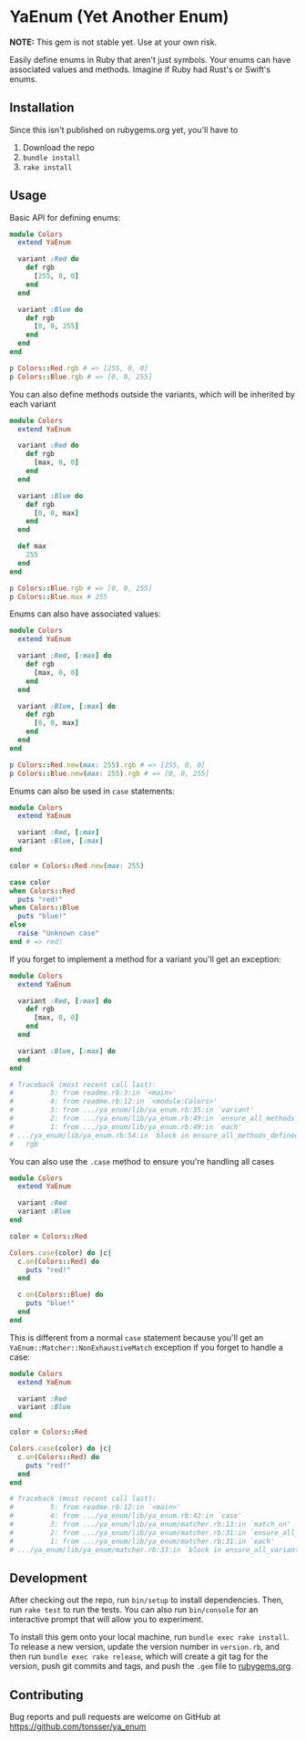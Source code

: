 # YaEnum (Yet Another Enum)

**NOTE:** This gem is not stable yet. Use at your own risk.

Easily define enums in Ruby that aren't just symbols. Your enums can have associated values and methods. Imagine if Ruby had Rust's or Swift's enums.

## Installation

Since this isn't published on rubygems.org yet, you'll have to 

1. Download the repo
2. `bundle install`
3. `rake install`

## Usage

Basic API for defining enums:

```ruby
module Colors
  extend YaEnum

  variant :Red do
    def rgb
      [255, 0, 0]
    end
  end

  variant :Blue do
    def rgb
      [0, 0, 255]
    end
  end
end

p Colors::Red.rgb # => [255, 0, 0]
p Colors::Blue.rgb # => [0, 0, 255]
```

You can also define methods outside the variants, which will be inherited by each variant

```ruby
module Colors
  extend YaEnum

  variant :Red do
    def rgb
      [max, 0, 0]
    end
  end

  variant :Blue do
    def rgb
      [0, 0, max]
    end
  end

  def max
    255
  end
end

p Colors::Blue.rgb # => [0, 0, 255]
p Colors::Blue.max # 255
```

Enums can also have associated values:

```ruby
module Colors
  extend YaEnum

  variant :Red, [:max] do
    def rgb
      [max, 0, 0]
    end
  end

  variant :Blue, [:max] do
    def rgb
      [0, 0, max]
    end
  end
end

p Colors::Red.new(max: 255).rgb # => [255, 0, 0]
p Colors::Blue.new(max: 255).rgb # => [0, 0, 255]
```

Enums can also be used in `case` statements:

```ruby
module Colors
  extend YaEnum

  variant :Red, [:max]
  variant :Blue, [:max]
end

color = Colors::Red.new(max: 255)

case color
when Colors::Red
  puts "red!"
when Colors::Blue
  puts "blue!"
else
  raise "Unknown case"
end # => red!
```

If you forget to implement a method for a variant you'll get an exception:

```ruby
module Colors
  extend YaEnum

  variant :Red, [:max] do
    def rgb
      [max, 0, 0]
    end
  end

  variant :Blue, [:max] do
  end
end

# Traceback (most recent call last):
#         5: from readme.rb:3:in `<main>'
#         4: from readme.rb:12:in `<module:Colors>'
#         3: from .../ya_enum/lib/ya_enum.rb:35:in `variant'
#         2: from .../ya_enum/lib/ya_enum.rb:49:in `ensure_all_methods_defined_for_each_variant!'
#         1: from .../ya_enum/lib/ya_enum.rb:49:in `each'
# .../ya_enum/lib/ya_enum.rb:54:in `block in ensure_all_methods_defined_for_each_variant!': Variant Blue is missing the following methods: (YaEnum::MissingMethods)
#   rgb
```

You can also use the `.case` method to ensure you're handling all cases

```ruby
module Colors
  extend YaEnum

  variant :Red
  variant :Blue
end

color = Colors::Red

Colors.case(color) do |c|
  c.on(Colors::Red) do
    puts "red!"
  end

  c.on(Colors::Blue) do
    puts "blue!"
  end
end
```

This is different from a normal `case` statement because you'll get an `YaEnum::Matcher::NonExhaustiveMatch` exception if you forget to handle a case:

```ruby
module Colors
  extend YaEnum

  variant :Red
  variant :Blue
end

color = Colors::Red

Colors.case(color) do |c|
  c.on(Colors::Red) do
    puts "red!"
  end
end

# Traceback (most recent call last):
#         5: from readme.rb:12:in `<main>'
#         4: from .../ya_enum/lib/ya_enum.rb:42:in `case'
#         3: from .../ya_enum/lib/ya_enum/matcher.rb:13:in `match_on'
#         2: from .../ya_enum/lib/ya_enum/matcher.rb:31:in `ensure_all_variants_handled!'
#         1: from .../ya_enum/lib/ya_enum/matcher.rb:31:in `each'
# .../ya_enum/lib/ya_enum/matcher.rb:33:in `block in ensure_all_variants_handled!': Variant Blue is not handled (YaEnum::Matcher::NonExhaustiveMatch)
```

## Development

After checking out the repo, run `bin/setup` to install dependencies. Then, run `rake test` to run the tests. You can also run `bin/console` for an interactive prompt that will allow you to experiment.

To install this gem onto your local machine, run `bundle exec rake install`. To release a new version, update the version number in `version.rb`, and then run `bundle exec rake release`, which will create a git tag for the version, push git commits and tags, and push the `.gem` file to [rubygems.org](https://rubygems.org).

## Contributing

Bug reports and pull requests are welcome on GitHub at https://github.com/tonsser/ya_enum
